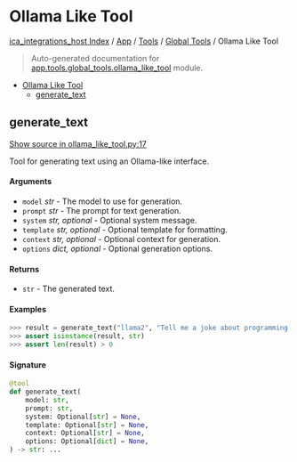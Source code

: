 # Ollama Like Tool

[ica_integrations_host Index](../../../README.md#ica_integrations_host-index) / [App](../../index.md#app) / [Tools](../index.md#tools) / [Global Tools](./index.md#global-tools) / Ollama Like Tool

> Auto-generated documentation for [app.tools.global_tools.ollama_like_tool](https://github.ibm.com/destiny/ica_integrations_host/blob/main/app/tools/global_tools/ollama_like_tool.py) module.

- [Ollama Like Tool](#ollama-like-tool)
  - [generate_text](#generate_text)

## generate_text

[Show source in ollama_like_tool.py:17](https://github.ibm.com/destiny/ica_integrations_host/blob/main/app/tools/global_tools/ollama_like_tool.py#L17)

Tool for generating text using an Ollama-like interface.

#### Arguments

- `model` *str* - The model to use for generation.
- `prompt` *str* - The prompt for text generation.
- `system` *str, optional* - Optional system message.
- `template` *str, optional* - Optional template for formatting.
- `context` *str, optional* - Optional context for generation.
- `options` *dict, optional* - Optional generation options.

#### Returns

- `str` - The generated text.

#### Examples

```python
>>> result = generate_text("llama2", "Tell me a joke about programming.")
>>> assert isinstance(result, str)
>>> assert len(result) > 0
```

#### Signature

```python
@tool
def generate_text(
    model: str,
    prompt: str,
    system: Optional[str] = None,
    template: Optional[str] = None,
    context: Optional[str] = None,
    options: Optional[dict] = None,
) -> str: ...
```
